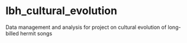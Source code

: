 # lbh_cultural_evolution
Data management and analysis for project on cultural evolution of long-billed hermit songs
